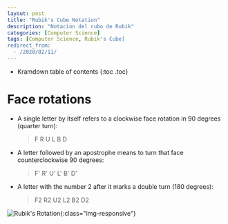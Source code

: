 ```yaml
---
layout: post
title: "Rubik's Cube Notation"
description: "Notacion del cubo de Rubik"
categories: [Computer Science]
tags: [Computer Science, Rubik's Cube]
redirect_from:
  - /2020/02/11/
---
```


* Kramdown table of contents
{:toc .toc}

# Face rotations

* A single letter by itself refers to a clockwise face rotation in 90 degrees (quarter turn):
  > F  R  U  L  B  D
* A letter followed by an apostrophe means to turn that face counterclockwise 90 degrees:
  > F'  R'  U'  L'  B'  D'
* A letter with the number 2 after it marks a double turn (180 degrees):
  > F2  R2  U2  L2  B2  D2

![Rubik's Rotation](.../assets/Rubik_Rotation.jpg){:class="img-responsive"}
